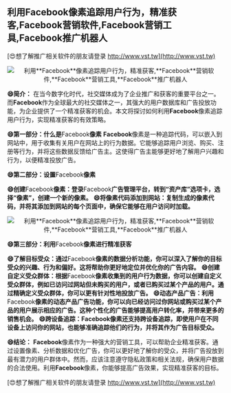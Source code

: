 ## **利用**Facebook**像素追踪用户行为，精准获客,**Facebook**营销软件,**Facebook**营销工具,**Facebook**推广机器人**

[😍想了解推广相关软件的朋友请登录 http://www.vst.tw](http://www.vst.tw)

 <center><img src="https://vst.tw/MP4/tuiguang/png/0.png" alt="利用**Facebook**像素追踪用户行为，精准获客,**Facebook**营销软件,**Facebook**营销工具,**Facebook**推广机器人"></center>

**😄简介：**
在当今数字化时代，社交媒体成为了企业推广和获客的重要平台之一。而**Facebook**作为全球最大的社交媒体之一，其强大的用户数据库和广告投放功能，为企业提供了一个精准获客的机会。本文将探讨如何利用**Facebook**像素追踪用户行为，实现精准获客的有效策略。

**😄第一部分：什么是**Facebook**像素**
**Facebook**像素是一种追踪代码，可以嵌入到网站中，用于收集有关用户在网站上的行为数据。它能够追踪用户浏览、购买、注册等行为，并将这些数据反馈给广告主。这使得广告主能够更好地了解用户兴趣和行为，以便精准投放广告。

**😄第二部分：设置**Facebook**像素**

**😄创建**Facebook**像素：登录**Facebook**广告管理平台，转到“资产库”选项卡，选择“像素”，创建一个新的像素。**
**😄将像素代码添加到网站：复制生成的像素代码，并将其添加到网站的每个页面中，确保它能够在用户访问时加载。**

 <center><img src="https://vst.tw/MP4/tuiguang/png/5.png" alt="利用**Facebook**像素追踪用户行为，精准获客,**Facebook**营销软件,**Facebook**营销工具,**Facebook**推广机器人"></center>

**😄第三部分：利用**Facebook**像素进行精准获客**

**😄了解目标受众：通过**Facebook**像素的数据分析功能，你可以深入了解你的目标受众的兴趣、行为和偏好。这将帮助你更好地定位并优化你的广告内容。**
**😄创建自定义受众群体：根据**Facebook**像素收集到的用户行为数据，你可以创建自定义受众群体，例如已访问过网站但未购买的用户，或者已购买过某个产品的用户。通过精确定义受众群体，你可以更有针对性地投放广告。**
**😄动态产品广告：利用**Facebook**像素的动态产品广告功能，你可以向已经访问过你网站或购买过某个产品的用户展示相应的广告。这种个性化的广告能够提高用户转化率，并带来更多的销售机会。**
**😄跨设备追踪：**Facebook**像素还支持跨设备追踪，即使用户在不同设备上访问你的网站，也能够准确追踪他们的行为，并将其作为广告目标受众。**

**😄结论：**
**Facebook**像素作为一种强大的营销工具，可以帮助企业精准获客。通过设置像素、分析数据和优化广告，你可以更好地了解你的受众，并将广告投放到最有潜力的用户群体中。然而，应该注意遵守隐私政策和相关法规，确保用户数据的合法使用。利用**Facebook**像素，你能够提高广告效果，实现精准获客的目标。

[😍想了解推广相关软件的朋友请登录 http://www.vst.tw](http://www.vst.tw)



